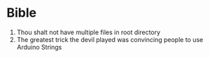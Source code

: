 # Bible

1. Thou shalt not have multiple files in root directory
2. The greatest trick the devil played was convincing people to use Arduino Strings